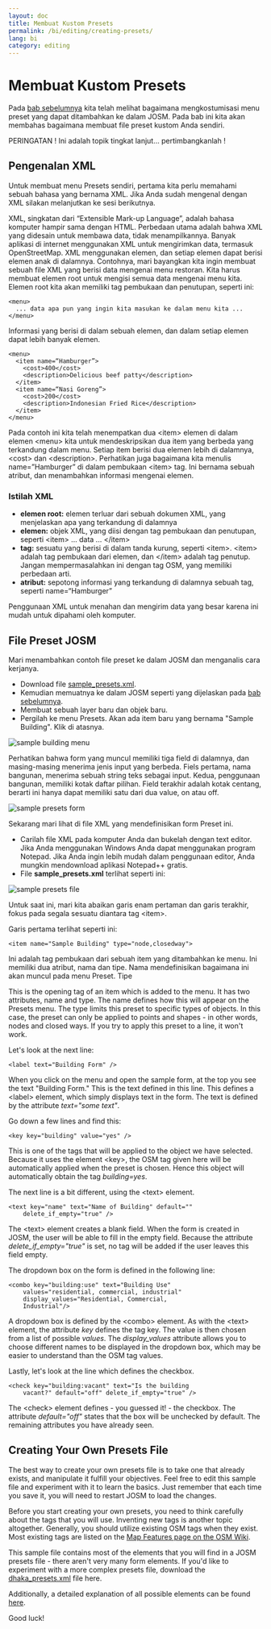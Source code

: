 ```yaml
---
layout: doc
title: Membuat Kustom Presets
permalink: /bi/editing/creating-presets/
lang: bi
category: editing
---
```


Membuat Kustom Presets
=======================
Pada [bab sebelumnya](/bi/editing/josm-presets) kita telah melihat bagaimana mengkostumisasi menu preset 
yang dapat ditambahkan ke dalam JOSM. Pada bab ini kita akan membahas bagaimana membuat file preset kustom 
Anda sendiri.

PERINGATAN ! Ini adalah topik tingkat lanjut... pertimbangkanlah !

Pengenalan XML
---------------
Untuk membuat menu Presets sendiri, pertama kita perlu memahami sebuah bahasa yang bernama XML. Jika Anda sudah mengenal dengan XML silakan melanjutkan ke sesi berikutnya. 

XML, singkatan dari “Extensible Mark-up Language”, adalah bahasa komputer hampir sama dengan HTML. Perbedaan utama adalah bahwa XML yang didesain untuk membawa data, tidak menampilkannya. Banyak aplikasi di internet menggunakan XML untuk mengirimkan data, termasuk OpenStreetMap. XML menggunakan elemen, dan setiap elemen dapat berisi elemen anak di dalamnya. Contohnya, mari bayangkan kita ingin membuat sebuah file XML yang berisi data mengenai menu restoran. Kita harus membuat elemen root untuk mengisi semua data mengenai menu kita. Elemen root kita akan memiliki tag pembukaan dan penutupan, seperti ini:

	<menu>
      ... data apa pun yang ingin kita masukan ke dalam menu kita ...
	</menu>

Informasi yang berisi di dalam sebuah elemen, dan dalam setiap elemen dapat lebih banyak elemen.

  	<menu>
	  <item name=“Hamburger”>
		<cost>400</cost>
		<description>Delicious beef patty</description>
	  </item>
	  <item name=“Nasi Goreng”>
		<cost>200</cost>
		<description>Indonesian Fried Rice</description>
	  </item>
  	</menu>

Pada contoh ini kita telah menempatkan dua &lt;item&gt; elemen di dalam elemen &lt;menu&gt; kita untuk mendeskripsikan dua item yang berbeda yang terkandung dalam menu. Setiap item
berisi dua elemen lebih di dalamnya, &lt;cost&gt; dan &lt;description&gt;. Perhatikan juga bagaimana kita menulis name=”Hamburger” di dalam pembukaan &lt;item&gt; tag. Ini bernama sebuah atribut, dan menambahkan informasi mengenai elemen.

### Istilah XML
*	**elemen root:** elemen terluar dari sebuah dokumen XML, yang menjelaskan apa yang terkandung di dalamnya
*	**elemen:** objek XML, yang diisi dengan tag pembukaan dan penutupan, seperti &lt;item&gt; ... data ... &lt;/item&gt;
*	**tag:** sesuatu yang berisi di dalam tanda kurung, seperti &lt;item&gt;.  &lt;item&gt; adalah tag pembukaan
	dari elemen, dan &lt;/item&gt; adalah tag penutup. Jangan mempermasalahkan ini dengan tag OSM, yang memiliki
	perbedaan arti.
*	**atribut:** sepotong informasi yang terkandung di dalamnya sebuah tag, seperti name=“Hamburger”

Penggunaan XML untuk menahan dan mengirim data yang besar karena ini mudah untuk dipahami oleh komputer.

File Preset JOSM
-----------------
Mari menambahkan contoh file preset ke dalam JOSM dan menganalis cara kerjanya.

*	Download file [sample_presets.xml](/files/sample_presets.xml).
*	Kemudian memuatnya ke dalam JOSM seperti yang dijelaskan pada [bab sebelumnya](/bi/editing/josm-presets).
*	Membuat sebuah layer baru dan objek baru.
*	Pergilah ke menu Presets. Akan ada item baru yang bernama "Sample Building". Klik di atasnya.

![sample building menu][]

Perhatikan bahwa form yang muncul memiliki tiga field di dalamnya, dan masing-masing menerima jenis input yang berbeda. Fiels pertama, nama bangunan, menerima sebuah string teks sebagai input. Kedua, penggunaan bangunan, memiliki kotak daftar pilihan. Field terakhir adalah kotak centang, berarti ini hanya dapat memiliki satu dari dua value, on atau off.


![sample presets form][]

Sekarang mari lihat di file XML yang mendefinisikan form Preset ini. 

*	Carilah file XML pada komputer Anda dan bukelah dengan text editor. Jika Anda menggunakan Windows Anda dapat menggunakan program Notepad. Jika Anda ingin lebih mudah dalam
	penggunaan editor, Anda mungkin mendownload aplikasi Notepad++ gratis.
*	File **sample_presets.xml**  terlihat seperti ini:

![sample presets file][]

Untuk saat ini, mari kita abaikan garis enam pertaman dan garis terakhir, fokus pada segala sesuatu diantara tag &lt;item&gt;.

Garis pertama terlihat seperti ini: 

	<item name="Sample Building" type="node,closedway">

Ini adalah tag pembukaan dari sebuah item yang ditambahkan ke menu. Ini memiliki dua atribut, nama dan tipe. Nama mendefinisikan bagaimana ini akan muncul pada menu Preset. Tipe 

This is the opening tag of an item which is added to the menu. It has two attributes, name and type. The name defines how this will appear on the Presets menu. The type limits this preset to specific types of objects. In this case, the preset can only be applied to points and shapes - in other words, nodes and closed ways. If you try to apply this preset to a line, it won't work.

Let's look at the next line:

	<label text="Building Form" />

When you click on the menu and open the sample form, at the top you see the text "Building Form." This is the text defined in this line. This defines a &lt;label&gt; element, which simply displays text in the form. The text is defined by the attribute *text="some text"*.

Go down a few lines and find this:

	<key key="building" value="yes" />

This is one of the tags that will be applied to the object we have selected. Because it uses the element &lt;key&gt;, the OSM tag given here will be automatically applied when the preset is chosen. Hence this object will automatically obtain the tag *building=yes*.

The next line is a bit different, using the &lt;text&gt; element.

	<text key="name" text="Name of Building" default=""
		delete_if_empty="true" />

The &lt;text&gt; element creates a blank field. When the form is created in JOSM, the user will be able to fill in the empty field. Because the attribute *delete_if_empty="true"* is set, no tag will be added if the user leaves this field empty.

The dropdown box on the form is defined in the following line:

	<combo key="building:use" text="Building Use"
		values="residential, commercial, industrial"
		display_values="Residential, Commercial,
		Industrial"/>

A dropdown box is defined by the &lt;combo&gt; element. As with the &lt;text&gt; element, the attribute *key* defines the tag key. The value is then chosen from a list of possible *values*. The *display_values* attribute allows you to choose different names to be displayed in the dropdown box, which may be easier to understand than the OSM tag values.

Lastly, let's look at the line which defines the checkbox.

	<check key="building:vacant" text="Is the building
		vacant?" default="off" delete_if_empty="true" />

The &lt;check&gt; element defines - you guessed it! - the checkbox. The attribute *default="off"* states that the box will be unchecked by default. The remaining attributes you have already seen.

Creating Your Own Presets File
------------------------------
The best way to create your own presets file is to take one that already exists, and manipulate it fulfill your objectives.  Feel free to edit this sample file and experiment with it to learn the basics. Just remember that each time you save it, you will need to restart JOSM to load the changes.

Before you start creating your own presets, you need to think carefully about the tags that you will use. Inventing new tags is another topic altogether. Generally, you should utilize existing OSM tags when they exist. Most existing tags are listed on the [Map Features page on the OSM Wiki](http://wiki.openstreetmap.org/wiki/Map_Features).

This sample file contains most of the elements that you will find in a JOSM presets file - there aren't very many form elements. If you'd like to experiment with a more complex presets file, download the [dhaka_presets.xml](/files/dhaka_presets.xml) file here.

Additionally, a detailed explanation of all possible elements can be found [here](http://josm.openstreetmap.de/wiki/TaggingPresets).

Good luck!


[sample building menu]: /images/en/editing/creating-custom-presets/sample-building-menu.png
[sample presets form]: /images/en/editing/creating-custom-presets/sample-presets-form.png
[sample presets file]: /images/en/editing/creating-custom-presets/sample-presets-file.png
